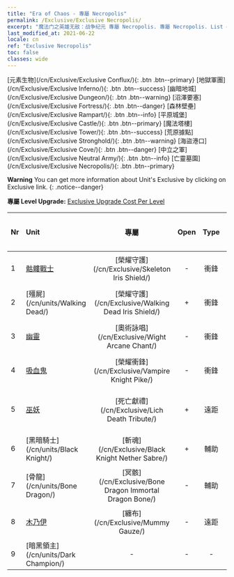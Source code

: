 ```yaml
---
title: "Era of Chaos - 專屬 Necropolis"
permalink: /Exclusive/Exclusive Necropolis/
excerpt: "魔法门之英雄无敌：战争纪元 專屬 Necropolis. 專屬 Necropolis. List of 專屬 Necropolis in Era of Chaos"
last_modified_at: 2021-06-22
locale: cn
ref: "Exclusive Necropolis"
toc: false
classes: wide
---
```

 [元素生物](/cn/Exclusive/Exclusive Conflux/){: .btn .btn--primary} [地獄軍團](/cn/Exclusive/Exclusive Inferno/){: .btn .btn--success} [幽暗地城](/cn/Exclusive/Exclusive Dungeon/){: .btn .btn--warning} [沼澤要塞](/cn/Exclusive/Exclusive Fortress/){: .btn .btn--danger} [森林壁壘](/cn/Exclusive/Exclusive Rampart/){: .btn .btn--info} [平原城堡](/cn/Exclusive/Exclusive Castle/){: .btn .btn--primary} [魔法塔樓](/cn/Exclusive/Exclusive Tower/){: .btn .btn--success} [荒原據點](/cn/Exclusive/Exclusive Stronghold/){: .btn .btn--warning} [海盜港口](/cn/Exclusive/Exclusive Cove/){: .btn .btn--danger} [中立之軍](/cn/Exclusive/Exclusive Neutral Army/){: .btn .btn--info} [亡靈墓園](/cn/Exclusive/Exclusive Necropolis/){: .btn .btn--primary} 

**Warning** You can get more information about Unit's Exclusive by clicking on Exclusive link. 
{: .notice--danger}

 **專屬 Level Upgrade:** [Exclusive Upgrade Cost Per Level](/Exclusive/ExclusiveUpgradeCostPerLevel/)

  | Nr |         Unit        | 專屬 | Open  |    Type   |  Item to Rank UP      |  塗裝   |
  |:---|:--------------------|:-------------:|:-----:|:---------:|:---------------------:|:-------:|
  | 1  | [骷髏戰士](/cn/units/Skeleton/) | [榮耀守護](/cn/Exclusive/Skeleton Iris Shield/) | - | 衝鋒 | [榮耀守護碎片](/cn/Items/con_913/) | - |
  | 2  | [殭屍](/cn/units/Walking Dead/) | [榮耀守護](/cn/Exclusive/Walking Dead Iris Shield/) | + | 衝鋒 | [榮耀守護碎片](/cn/Items/con_913/) | - |
  | 3  | [幽靈](/cn/units/Wight/) | [奧術詠唱](/cn/Exclusive/Wight Arcane Chant/) | - | 衝鋒 | [奧術詠唱碎片](/cn/Items/con_915/) | - |
  | 4  | [吸血鬼](/cn/units/Vampire/) | [榮耀衝鋒](/cn/Exclusive/Vampire Knight Pike/) | - | 衝鋒 | [榮耀衝鋒碎片](/cn/Items/con_916/) | - |
  | 5  | [巫妖](/cn/units/Lich/) | [死亡獻禮](/cn/Exclusive/Lich Death Tribute/) | + | 遠距 | [死亡獻禮碎片](/cn/Items/con_978/) | [死亡獻禮特效塗裝](/cn/Items/con_646/) |
  | 6  | [黑暗騎士](/cn/units/Black Knight/) | [斬魂](/cn/Exclusive/Black Knight Nether Sabre/) | + | 輔助 | [斬魂碎片](/cn/Items/con_979/) | [斬魂特效塗裝](/cn/Items/con_647/) |
  | 7  | [骨龍](/cn/units/Bone Dragon/) | [冥骸](/cn/Exclusive/Bone Dragon Immortal Dragon Bone/) | - | 輔助 | [冥骸碎片](/cn/Items/con_980/) | [冥骸特效塗裝](/cn/Items/con_648/) |
  | 8  | [木乃伊](/cn/units/Mummy/) | [纏布](/cn/Exclusive/Mummy Gauze/) | - | 遠距 | [纏布碎片](/cn/Items/con_981/) | [纏布特效塗裝](/cn/Items/con_649/) |
  | 9  | [暗黑領主](/cn/units/Dark Champion/) | - | - | - | none | none |
